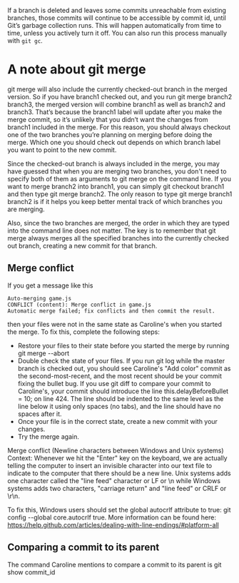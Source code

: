 If a branch is deleted and leaves some commits unreachable from existing branches, those commits will continue to be accessible by commit id, until Git’s garbage collection runs. This will happen automatically from time to time, unless you actively turn it off. You can also run this process manually with `git gc`.


# A note about git merge
git merge will also include the currently checked-out branch in the merged version. So if you have branch1 checked out, and you run git merge branch2 branch3, the merged version will combine branch1 as well as branch2 and branch3. That’s because the branch1 label will update after you make the merge commit, so it’s unlikely that you didn’t want the changes from branch1 included in the merge. For this reason, you should always checkout one of the two branches you’re planning on merging before doing the merge. Which one you should check out depends on which branch label you want to point to the new commit.

Since the checked-out branch is always included in the merge, you may have guessed that when you are merging two branches, you don't need to specify both of them as arguments to git merge on the command line. If you want to merge branch2 into branch1, you can simply git checkout branch1 and then type git merge branch2. The only reason to type git merge branch1 branch2 is if it helps you keep better mental track of which branches you are merging.

Also, since the two branches are merged, the order in which they are typed into the command line does not matter. The key is to remember that git merge always merges all the specified branches into the currently checked out branch, creating a new commit for that branch.

## Merge conflict
If you get a message like this

```
Auto-merging game.js
CONFLICT (content): Merge conflict in game.js
Automatic merge failed; fix conflicts and then commit the result.
```

then your files were not in the same state as Caroline's when you started the merge. To fix this, complete the following steps:

- Restore your files to their state before you started the merge by running git merge --abort
- Double check the state of your files. If you run git log while the master branch is checked out, you should see Caroline's "Add color" commit as the second-most-recent, and the most recent should be your commit fixing the bullet bug. If you use git diff to compare your commit to Caroline's, your commit should introduce the line this.delayBeforeBullet = 10; on line 424. The line should be indented to the same level as the line below it using only spaces (no tabs), and the line should have no spaces after it.
- Once your file is in the correct state, create a new commit with your changes.
- Try the merge again.

Merge conflict (Newline characters between Windows and Unix systems)
Context: Whenever we hit the "Enter" key on the keyboard, we are actually telling the computer to insert an invisible character into our text file to indicate to the computer that there should be a new line. Unix systems adds one character called the "line feed" character or LF or \n while Windows systems adds two characters, "carriage return" and "line feed" or CRLF or \r\n.


To fix this, Windows users should set the global autocrlf attribute to true: git config --global core.autocrlf true. More information can be found here: https://help.github.com/articles/dealing-with-line-endings/#platform-all

## Comparing a commit to its parent
The command Caroline mentions to compare a commit to its parent is git show commit_id

